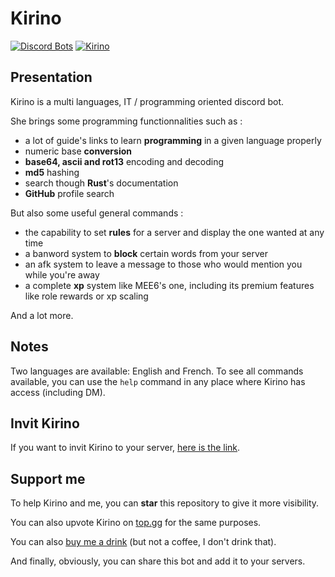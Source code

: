 # Kirino

[![Discord Bots](https://top.gg/api/widget/493470054415859713.svg)](https://top.gg/bot/493470054415859713)
[![Kirino](https://cdn.discordapp.com/avatars/493470054415859713/bb426d26625a94c6f0d6136cbc6b494c.webp?size=128)](https://discord.com/oauth2/authorize?client_id=493470054415859713&scope=bot&permissions=8)

## Presentation

Kirino is a multi languages, IT / programming oriented discord bot.

She brings some programming functionnalities such as :
- a lot of guide's links to learn **programming** in a given language properly
- numeric base **conversion**
- **base64, ascii and rot13** encoding and decoding
- **md5** hashing
- search though **Rust**'s documentation
- **GitHub** profile search

But also some useful general commands :
- the capability to set **rules** for a server and display the one wanted at any time
- a banword system to **block** certain words from your server
- an afk system to leave a message to those who would mention you while you're away
- a complete **xp** system like MEE6's one, including its premium features like role rewards or xp scaling

And a lot more.

## Notes

Two languages are available: English and French. To see all commands available, you can use the `help` command in any place where Kirino has access (including DM).

## Invit Kirino

If you want to invit Kirino to your server, [here is the link](https://discord.com/oauth2/authorize?client_id=493470054415859713&scope=bot&permissions=8).

## Support me

To help Kirino and me, you can **star** this repository to give it more visibility.

You can also upvote Kirino on [top.gg](https://top.gg/bot/493470054415859713/vote) for the same purposes.

You can also [buy me a drink](https://www.paypal.me/cypelf) (but not a coffee, I don't drink that).

And finally, obviously, you can share this bot and add it to your servers.